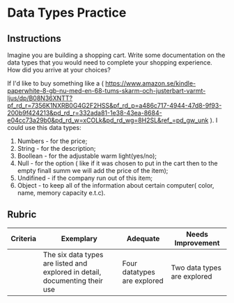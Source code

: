 # Data Types Practice

## Instructions

Imagine you are building a shopping cart. Write some documentation on the data types that you would need to complete your shopping experience. How did you arrive at your choices?

If I'd like to buy something like a ( https://www.amazon.se/kindle-paperwhite-8-gb-nu-med-en-68-tums-skarm-och-justerbart-varmt-ljus/dp/B08N36XNTT?pf_rd_r=7356K1NXRB0G4G2F2HSS&pf_rd_p=a486c717-4944-47d8-9f93-200b9f424213&pd_rd_r=332ada81-1e38-43ea-8684-e04cc73a29b0&pd_rd_w=xCOLk&pd_rd_wg=8H2SL&ref_=pd_gw_unk ).
I could use this data types:
1) Numbers - for the price;
2) String - for the description;
3) Boollean - for the adjustable warm light(yes/no);
4) Null - for the option ( like if it was chosen to put in the cart then to the empty finall summ we will add the price of the item);
5) Undifined - if the company run out of this item;
6) Object - to keep all of the information about certain computer( color, name, memory capacity e.t.c).

## Rubric

Criteria | Exemplary | Adequate | Needs Improvement
--- | --- | --- | -- |
||The six data types are listed and explored in detail, documenting their use|Four datatypes are explored|Two data types are explored|
